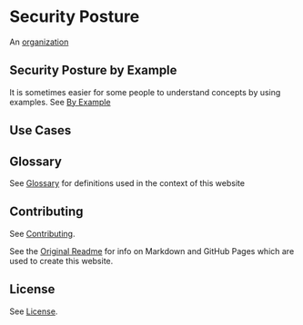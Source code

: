 # Security Posture

An [organization](./GLOSSARY.md#Organization)

## Security Posture by Example
It is sometimes easier for some people to understand concepts
by using examples.
See [By Example](./By_Example.md)

## Use Cases

## Glossary
See [Glossary](./GLOSSARY.md) for definitions
used in the context of this website

## Contributing
See [Contributing](./CONTRIBUTING.md).

See the
[Original Readme](./Orig_README.md)
 for info on Markdown and GitHub Pages
which are used to create this website.

## License
See [License](./LICENSE).

